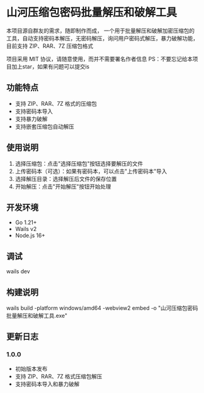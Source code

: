 # 山河压缩包密码批量解压和破解工具

本项目源自群友的需求，随即制作而成，
一个用于批量解压和破解加密压缩包的工具，自动支持密码本解压，无密码解压，询问用户密码式解压，暴力破解功能，目前支持 ZIP、RAR、7Z 压缩包格式

项目采用 MIT 协议，请随意使用，而并不需要署名作者信息
PS：不要忘记给本项目加上star，如果有问题可以提交is

## 功能特点

- 支持 ZIP、RAR、7Z 格式的压缩包
- 支持密码本导入
- 支持暴力破解
- 支持嵌套压缩包自动解压

## 使用说明

1. 选择压缩包：点击"选择压缩包"按钮选择要解压的文件
2. 上传密码本（可选）：如果有密码本，可以点击"上传密码本"导入
3. 选择解压目录：选择解压后文件的保存位置
4. 开始解压：点击"开始解压"按钮开始处理

## 开发环境

- Go 1.21+
- Wails v2
- Node.js 16+

## 调试
wails dev

## 构建说明
 wails build -platform windows/amd64 -webview2 embed -o "山河压缩包密码批量解压和破解工具.exe"

## 更新日志

### 1.0.0
- 初始版本发布
- 支持 ZIP、RAR、7Z 格式压缩包解压
- 支持密码本导入和暴力破解  